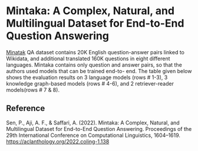 # Mintaka: A Complex, Natural, and Multilingual Dataset for End-to-End Question Answering
[Minatak](https://aclanthology.org/2022.coling-1.138.pdf) QA dataset contains 20K English question-answer pairs linked to Wikidata, and additional translated 160K questions in eight different languages.
Mintaka contains only question and answer pairs, so that the authors used models that can be trained end-to- end. The table given below shows the evaluation results on 3 language models (rows # 1-3), 3 knowledge graph-based models (rows # 4-6), and 2 retriever-reader models(rows # 7 & 8).

## Reference
Sen, P., Aji, A. F., & Saffari, A. (2022). Mintaka: A Complex, Natural, and Multilingual Dataset for End-to-End Question Answering. Proceedings of the 29th International Conference on Computational Linguistics, 1604–1619. https://aclanthology.org/2022.coling-1.138